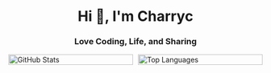 <h1 align="center">Hi 👋, I'm Charryc</h1>
<h3 align="center">Love Coding, Life, and Sharing</h3>

<div style="display: flex; justify-content: space-between;">
  <div style="flex: 1; margin-right: 10px;">
    <img src="https://github-readme-streak-stats.herokuapp.com/?user=charry-c" alt="GitHub Stats" style="width: 100%;"/>
  </div>
  <div style="flex: 1;">
    <img src="https://github-readme-stats.vercel.app/api/top-langs/?username=charry-c&layout=compact" alt="Top Languages" style="width: 100%;"/>
  </div>
</div>
